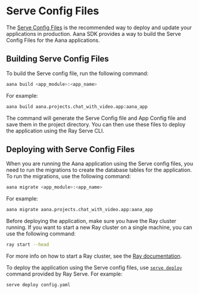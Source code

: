 # Serve Config Files

The [Serve Config Files](https://docs.ray.io/en/latest/serve/production-guide/config.html#serve-config-files) is the recommended way to deploy and update your applications in production. Aana SDK provides a way to build the Serve Config Files for the Aana applications.

## Building Serve Config Files

To build the Serve config file, run the following command:

```bash
aana build <app_module>:<app_name>
```

For example:

```bash
aana build aana.projects.chat_with_video.app:aana_app
```

The command will generate the Serve Config file and App Config file and save them in the project directory. You can then use these files to deploy the application using the Ray Serve CLI.

## Deploying with Serve Config Files

When you are running the Aana application using the Serve config files, you need to run the migrations to create the database tables for the application. To run the migrations, use the following command:

```bash
aana migrate <app_module>:<app_name>
```

For example:

```bash
aana migrate aana.projects.chat_with_video.app:aana_app
```

Before deploying the application, make sure you have the Ray cluster running. If you want to start a new Ray cluster on a single machine, you can use the following command:

```bash
ray start --head
```

For more info on how to start a Ray cluster, see the [Ray documentation](https://docs.ray.io/en/latest/ray-core/starting-ray.html#starting-ray-via-the-cli-ray-start).

To deploy the application using the Serve config files, use [`serve deploy`](https://docs.ray.io/en/latest/serve/advanced-guides/deploy-vm.html#serve-in-production-deploying) command provided by Ray Serve. For example:

```bash
serve deploy config.yaml
```
